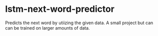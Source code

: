 # lstm-next-word-predictor
Predicts the next word by utiizing the given data.  A small project but can can be trained on larger amounts of data.


